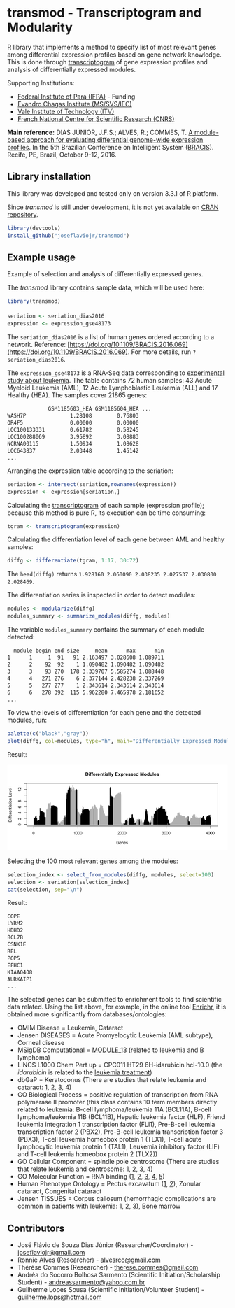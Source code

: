 
# transmod - Transcriptogram and Modularity

R library that implements a method to specify list of most relevant genes among differential expression profiles based on gene network knowledge. This is done through [transcriptogram](https://bmcgenomics.biomedcentral.com/articles/10.1186/1471-2164-15-1181) of gene expression profiles and analysis of differentially expressed modules.

Supporting Institutions:

* [Federal Institute of Pará (IFPA)](http://www.ifpa.edu.br/) - Funding
* [Evandro Chagas Institute (MS/SVS/IEC)](http://www.iec.gov.br/)
* [Vale Institute of Technology (ITV)](http://www.vale.com/itv/)
* [French National Centre for Scientific Research (CNRS)](http://www.cnrs.fr/)

**Main reference:** DIAS JÚNIOR, J.F.S.; ALVES, R.; COMMES, T. [A module-based approach for evaluating differential genome-wide expression profiles](https://doi.org/10.1109/BRACIS.2016.069). In the 5th Brazilian Conference on Intelligent System ([BRACIS](http://cin.ufpe.br/%7Ebracis2016/)). Recife, PE, Brazil, October 9-12, 2016.

## Library installation

This library was developed and tested only on version 3.3.1 of R platform.

Since *transmod* is still under development, it is not yet available on [CRAN repository](https://cran.r-project.org/).

``` R
library(devtools)
install_github("joseflaviojr/transmod")
```

## Example usage

Example of selection and analysis of differentially expressed genes.

The *transmod* library contains sample data, which will be used here:

``` R
library(transmod)

seriation <- seriation_dias2016
expression <- expression_gse48173
```

The `seriation_dias2016` is a list of human genes ordered according to a network. Reference: [https://doi.org/10.1109/BRACIS.2016.069](https://doi.org/10.1109/BRACIS.2016.069). For more details, run `?seriation_dias2016`.

The `expression_gse48173` is a RNA-Seq data corresponding to [experimental study about leukemia](https://www.ncbi.nlm.nih.gov/geo/query/acc.cgi?acc=GSE48173). The table contains 72 human samples: 43 Acute Myeloid Leukemia (AML), 12 Acute Lymphoblastic Leukemia (ALL) and 17 Healthy (HEA). The samples cover 21865 genes:

``` no-highlight
             GSM1185603_HEA GSM1185604_HEA ...
WASH7P              1.28108        0.76803
OR4F5               0.00000        0.00000
LOC100133331        0.61782        0.58245
LOC100288069        3.95892        3.08883
NCRNA00115          1.50934        1.08628
LOC643837           2.03448        1.45142
...
```

Arranging the expression table according to the seriation:

``` R
seriation <- intersect(seriation,rownames(expression))
expression <- expression[seriation,]
```

Calculating the [transcriptogram](https://bmcgenomics.biomedcentral.com/articles/10.1186/1471-2164-15-1181) of each sample (expression profile); because this method is pure R, its execution can be time consuming:

``` R
tgram <- transcriptogram(expression)
```

Calculating the differentiation level of each gene between AML and healthy samples:

``` R
diffg <- differentiate(tgram, 1:17, 30:72)
```

The `head(diffg)` returns `1.928160 2.060090 2.038235 2.027537 2.030800 2.028469`.

The differentiation series is inspected in order to detect modules:

``` R
modules <- modularize(diffg)
modules_summary <- summarize_modules(diffg, modules)
```

The variable `modules_summary` contains the summary of each module detected:

``` no-highlight
  module begin end size     mean      max      min
1      1     1  91   91 2.163497 3.028608 1.089711
2      2    92  92    1 1.090482 1.090482 1.090482
3      3    93 270  178 3.339707 5.585274 1.088448
4      4   271 276    6 2.377144 2.428238 2.337269
5      5   277 277    1 2.343614 2.343614 2.343614
6      6   278 392  115 5.962280 7.465978 2.181652
...
```

To view the levels of differentiation for each gene and the detected modules, run:

``` R
palette(c("black","gray"))
plot(diffg, col=modules, type="h", main="Differentially Expressed Modules", xlab="Genes", ylab="Differentiation Level")
```

Result:

![Image - Differentially Expressed Modules](https://github.com/joseflaviojr/transmod/raw/master/proj/example_modules.png)

Selecting the 100 most relevant genes among the modules:

``` R
selection_index <- select_from_modules(diffg, modules, select=100)
selection <- seriation[selection_index]
cat(selection, sep="\n")
```

Result:

``` no-highlight
COPE
LYRM2
HDHD2
BCL7B
CSNK1E
REL
POP5
EFHC1
KIAA0408
AURKAIP1
...
```

The selected genes can be submitted to enrichment tools to find scientific data related. Using the list above, for example, in the online tool [Enrichr](http://amp.pharm.mssm.edu/Enrichr/), it is obtained more significantly from databases/ontologies:

* OMIM Disease = Leukemia, Cataract
* Jensen DISEASES = Acute Promyelocytic Leukemia (AML subtype), Corneal disease
* MSigDB Computational = [MODULE_13](http://robotics.stanford.edu/~erans/cancer/modules/module_13) (related to leukemia and B lymphoma)
* LINCS L1000 Chem Pert up = CPC011 HT29 6H-idarubicin hcl-10.0 (the *idarubicin* is related to the [leukemia treatment](http://emedicine.medscape.com/article/2004793-overview))
* dbGaP = Keratoconus (There are studies that relate leukemia and cataract: [1](https://www.ncbi.nlm.nih.gov/pubmed/24116693), [2](https://www.ncbi.nlm.nih.gov/pmc/articles/PMC3861856/), [3](http://www.nature.com/eye/journal/v18/n7/full/6701308a.html?foxtrotcallback=true), [4](https://www.ncbi.nlm.nih.gov/pubmed/12579166))
* GO Biological Process = positive regulation of transcription from RNA polymerase II promoter (this class contains 10 term members directly related to leukemia: B-cell lymphoma/leukemia 11A (BCL11A), B-cell lymphoma/leukemia 11B (BCL11B), Hepatic leukemia factor (HLF), Friend leukemia integration 1 transcription factor (FLI1), Pre-B-cell leukemia transcription factor 2 (PBX2), Pre-B-cell leukemia transcription factor 3 (PBX3), T-cell leukemia homeobox protein 1 (TLX1), T-cell acute lymphocytic leukemia protein 1 (TAL1), Leukemia inhibitory factor (LIF) and T-cell leukemia homeobox protein 2 (TLX2))
* GO Cellular Component = spindle pole centrosome (There are studies that relate leukemia and centrosome: [1](https://www.ncbi.nlm.nih.gov/pmc/articles/PMC5411748/), [2](https://www.ncbi.nlm.nih.gov/pmc/articles/PMC4113111/), [3](http://onlinelibrary.wiley.com/store/10.1111/j.1365-2141.2009.07772.x/asset/j.1365-2141.2009.07772.x.pdf;jsessionid=76406C06B17CD3A74442763FB5709C6E.f02t01?v=1&t=j6fi9k9v&s=72c1748f26b43786413fdc073bb635f809116634), [4](https://www.ncbi.nlm.nih.gov/pubmed/11309836))
* GO Molecular Function = RNA binding ([1](http://cancerdiscovery.aacrjournals.org/content/7/6/OF16), [2](http://www.lrjournal.com/article/S0145-2126(17)30015-2/pdf), [3](http://www.bloodjournal.org/content/128/22/739?sso-checked=true), [4](https://www.sciencedaily.com/releases/2016/03/160314211412.htm), [5](http://www.nature.com/ni/journal/v11/n8/full/ni.1901.html))
* Human Phenotype Ontology = Pectus excavatum ([1](https://www.ncbi.nlm.nih.gov/pmc/articles/PMC4267483/), [2](https://www.ncbi.nlm.nih.gov/pmc/articles/PMC3401115/)), Zonular cataract, Congenital cataract
* Jensen TISSUES = Corpus callosum (hemorrhagic complications are common in patients with leukemia: [1](http://www.japi.org/october_2015/13_cr_acute_myeloid_leukemia.pdf), [2](https://www.ncbi.nlm.nih.gov/pmc/articles/PMC4895777/), [3](https://www.ncbi.nlm.nih.gov/pmc/articles/PMC3099428/)), Bone marrow

## Contributors

* José Flávio de Souza Dias Júnior (Researcher/Coordinator) - joseflaviojr@gmail.com
* Ronnie Alves (Researcher) - alvesrco@gmail.com
* Thérèse Commes (Researcher) - therese.commes@gmail.com
* Andréa do Socorro Bolhosa Sarmento (Scientific Initiation/Scholarship Student) - andreassarmento@yahoo.com.br
* Guilherme Lopes Sousa (Scientific Initiation/Volunteer Student) - guilherme.lops@hotmail.com
